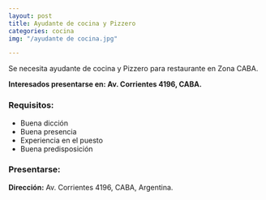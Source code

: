 ```yaml
---
layout: post
title: Ayudante de cocina y Pizzero
categories: cocina
img: "/ayudante de cocina.jpg"

---
```

Se necesita ayudante de cocina y Pizzero para restaurante en Zona CABA.

**Interesados presentarse en: Av. Corrientes 4196, CABA.**

### Requisitos:

* Buena dicción
* Buena presencia
* Experiencia en el puesto
* Buena predisposición

### Presentarse:

**Dirección:** Av. Corrientes 4196, CABA, Argentina.